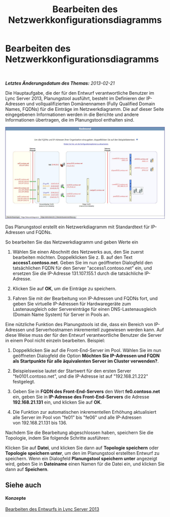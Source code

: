 ﻿---
title: Bearbeiten des Netzwerkkonfigurationsdiagramms
TOCTitle: Bearbeiten des Netzwerkkonfigurationsdiagramms
ms:assetid: 47425ab1-5645-4d6f-b202-64bcce43e3ef
ms:mtpsurl: https://technet.microsoft.com/de-de/library/Gg558643(v=OCS.15)
ms:contentKeyID: 52056325
ms.date: 05/19/2016
mtps_version: v=OCS.15
ms.translationtype: HT
---

# Bearbeiten des Netzwerkkonfigurationsdiagramms

 

_**Letztes Änderungsdatum des Themas:** 2013-02-21_

Die Hauptaufgabe, die der für den Entwurf verantwortliche Benutzer im Lync Server 2013, Planungstool ausführt, besteht im Definieren der IP-Adressen und vollqualifizierten Domänennamen (Fully Qualified Domain Names, FQDNs) für die Einträge im Netzwerkdiagramm. Die auf dieser Seite eingegebenen Informationen werden in die Berichte und andere Informationen übertragen, die im Planungstool enthalten sind.

![Planungstool – Netzwerk (Diagramm)](images/Gg558643.eeabee2d-698c-4b79-baa5-caa4cfb7edb3(OCS.15).jpg "Planungstool – Netzwerk (Diagramm)")

Das Planungstool erstellt ein Netzwerkdiagramm mit Standardtext für IP-Adressen und FQDNs.

So bearbeiten Sie das Netzwerkdiagramm und geben Werte ein

1.  Wählen Sie einen Abschnitt des Netzwerks aus, den Sie zuerst bearbeiten möchten. Doppelklicken Sie z. B. auf den Text **access1.contoso.net**. Geben Sie im nun geöffneten Dialogfeld den tatsächlichen FQDN für den Server "access1.contoso.net" ein, und ersetzen Sie die IP-Adresse 131.107.155.1 durch die tatsächliche IP-Adresse.

2.  Klicken Sie auf **OK**, um die Einträge zu speichern.

3.  Fahren Sie mit der Bearbeitung von IP-Adressen und FQDNs fort, und geben Sie virtuelle IP-Adressen für Hardwaregeräte zum Lastenausgleich oder Servereinträge für einen DNS-Lastenausgleich (Domain Name System) für Server in Pools an.

Eine nützliche Funktion des Planungstools ist die, dass ein Bereich von IP-Adressen und Serverhostnamen inkrementell zugewiesen werden kann. Auf diese Weise muss der für den Entwurf verantwortliche Benutzer die Server in einem Pool nicht einzeln bearbeiten. Beispiel:

1.  Doppelklicken Sie auf die Front-End-Server im Pool. Wählen Sie im nun geöffneten Dialogfeld die Option **Möchten Sie IP-Adressen und FQDN als Startpunkte für alle äquivalenten Server im Cluster verwenden?**.

2.  Beispielsweise lautet der Startwert für den ersten Server "fe0101.contoso.net", und die IP-Adresse ist auf "192.168.21.222" festgelegt.

3.  Geben Sie in **FQDN des Front-End-Servers** den Wert **fe0.contoso.net** ein, geben Sie in **IP-Adresse des Front-End-Servers** die Adresse **192.168.21.131** ein, und klicken Sie auf **OK**.

4.  Die Funktion zur automatischen inkrementellen Erhöhung aktualisiert alle Server im Pool von "fe01" bis "fe06" und alle IP-Adressen von 192.168.21.131 bis 136.

Nachdem Sie die Bearbeitung abgeschlossen haben, speichern Sie die Topologie, indem Sie folgende Schritte ausführen:

Klicken Sie auf **Datei**, und klicken Sie dann auf **Topologie speichern** oder **Topologie speichern unter**, um den im Planungstool erstellten Entwurf zu speichern. Wenn ein Dialogfeld **Planungstool speichern unter** angezeigt wird, geben Sie in **Dateiname** einen Namen für die Datei ein, und klicken Sie dann auf **Speichern**.

## Siehe auch

#### Konzepte

[Bearbeiten des Entwurfs in Lync Server 2013](lync-server-2013-editing-the-design.md)

